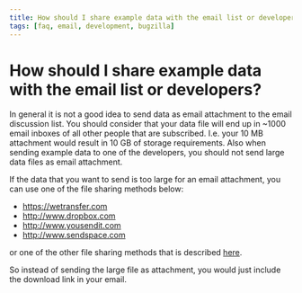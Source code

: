 ```yaml
---
title: How should I share example data with the email list or developers?
tags: [faq, email, development, bugzilla]
---
```


# How should I share example data with the email list or developers?

In general it is not a good idea to send data as email attachment to the email discussion list. You should consider that your data file will end up in ~1000 email inboxes of all other people that are subscribed. I.e. your 10 MB attachment would result in 10 GB of storage requirements. Also when sending example data to one of the developers, you should not send large data files as email attachment.

If the data that you want to send is too large for an email attachment, you can use one of the file sharing methods below:

- <https://wetransfer.com>
- <http://www.dropbox.com>
- <http://www.yousendit.com>
- <http://www.sendspace.com>

or one of the other file sharing methods that is described [here](http://www.techlore.com/blog/entry/18653/Great-Ways-to-Send--Receive-or-Share-Large-Files).

So instead of sending the large file as attachment, you would just include the download link in your email.
